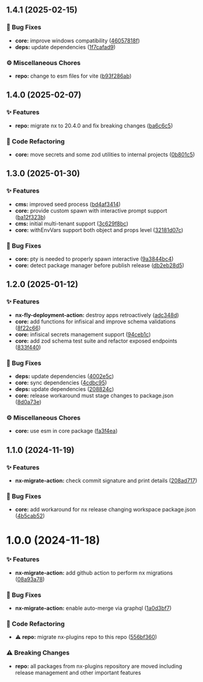 ## 1.4.1 (2025-02-15)

### 🐞 Bug Fixes

- **core:** improve windows compatibility ([46057818f](https://github.com/codeware-sthlm/codeware/commit/46057818f))
- **deps:** update dependencies ([1f7cafad9](https://github.com/codeware-sthlm/codeware/commit/1f7cafad9))

### ⚙️ Miscellaneous Chores

- **repo:** change to esm files for vite ([b93f286ab](https://github.com/codeware-sthlm/codeware/commit/b93f286ab))

## 1.4.0 (2025-02-07)

### ✨ Features

- **repo:** migrate nx to 20.4.0 and fix breaking changes ([ba6c6c5](https://github.com/codeware-sthlm/codeware/commit/ba6c6c5))

### 🧹 Code Refactoring

- **core:** move secrets and some zod utilities to internal projects ([0b801c5](https://github.com/codeware-sthlm/codeware/commit/0b801c5))

## 1.3.0 (2025-01-30)

### ✨ Features

- **cms:** improved seed process ([bd4af3414](https://github.com/codeware-sthlm/codeware/commit/bd4af3414))
- **core:** provide custom spawn with interactive prompt support ([ba12f323b](https://github.com/codeware-sthlm/codeware/commit/ba12f323b))
- **cms:** initial multi-tenant support ([3c629f8bc](https://github.com/codeware-sthlm/codeware/commit/3c629f8bc))
- **core:** withEnvVars support both object and props level ([32181d07c](https://github.com/codeware-sthlm/codeware/commit/32181d07c))

### 🐞 Bug Fixes

- **core:** pty is needed to properly spawn interactive ([9a3844bc4](https://github.com/codeware-sthlm/codeware/commit/9a3844bc4))
- **core:** detect package manager before publish release ([db2eb28d5](https://github.com/codeware-sthlm/codeware/commit/db2eb28d5))

## 1.2.0 (2025-01-12)

### ✨ Features

- **nx-fly-deployment-action:** destroy apps retroactively ([adc348d](https://github.com/codeware-sthlm/codeware/commit/adc348d))
- **core:** add functions for infisical and improve schema validations ([8f22c66](https://github.com/codeware-sthlm/codeware/commit/8f22c66))
- **core:** infisical secrets management support ([94ceb1c](https://github.com/codeware-sthlm/codeware/commit/94ceb1c))
- **core:** add zod schema test suite and refactor exposed endpoints ([833f440](https://github.com/codeware-sthlm/codeware/commit/833f440))

### 🐞 Bug Fixes

- **deps:** update dependencies ([4002e5c](https://github.com/codeware-sthlm/codeware/commit/4002e5c))
- **core:** sync dependencies ([4cdbc95](https://github.com/codeware-sthlm/codeware/commit/4cdbc95))
- **deps:** update dependencies ([208824c](https://github.com/codeware-sthlm/codeware/commit/208824c))
- **core:** release workaround must stage changes to package.json ([8d0a73e](https://github.com/codeware-sthlm/codeware/commit/8d0a73e))

### ⚙️ Miscellaneous Chores

- **core:** use esm in core package ([fa3f4ea](https://github.com/codeware-sthlm/codeware/commit/fa3f4ea))

## 1.1.0 (2024-11-19)

### ✨ Features

- **nx-migrate-action:** check commit signature and print details ([208ad717](https://github.com/codeware-sthlm/codeware/commit/208ad717))

### 🐞 Bug Fixes

- **core:** add workaround for nx release changing workspace package.json ([4b5cab52](https://github.com/codeware-sthlm/codeware/commit/4b5cab52))

# 1.0.0 (2024-11-18)

### ✨ Features

- **nx-migrate-action:** add github action to perform nx migrations ([08a93a78](https://github.com/codeware-sthlm/codeware/commit/08a93a78))

### 🐞 Bug Fixes

- **nx-migrate-action:** enable auto-merge via graphql ([1a0d3bf7](https://github.com/codeware-sthlm/codeware/commit/1a0d3bf7))

### 🧹 Code Refactoring

- ⚠️  **repo:** migrate nx-plugins repo to this repo ([556bf360](https://github.com/codeware-sthlm/codeware/commit/556bf360))

### ⚠️  Breaking Changes

- **repo:** all packages from nx-plugins repository are moved including release management and other important features